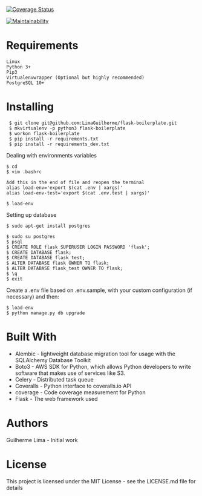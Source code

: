 [![Coverage Status](https://coveralls.io/repos/github/LimaGuilherme/flask-boilerplate/badge.svg?branch=master)](https://coveralls.io/github/LimaGuilherme/flask-boilerplate?branch=master)

[![Maintainability](https://api.codeclimate.com/v1/badges/d0489978ee823f5e53eb/maintainability)](https://codeclimate.com/github/LimaGuilherme/flask-boilerplate/maintainability)

 # Requirements
    Linux
    Python 3+
    Pip3
    Virtualenvwrapper (Optional but highly recommended)
    PostgreSQL 10+
  
    
 # Installing
 
     $ git clone git@github.com:LimaGuilherme/flask-boilerplate.git
     $ mkvirtualenv -p python3 flask-boilerplate
     $ workon flask-boilerplate
     $ pip install -r requirements.txt
     $ pip install -r requirements_dev.txt
 
 Dealing with environments variables

    $ cd
    $ vim .bashrc
    
    Add this in the end of file and reopen the terminal
    alias load-env='export $(cat .env | xargs)'
    alias load-env-test='export $(cat .env.test | xargs)'
    
    $ load-env
    
 Setting up database

    $ sudo apt-get install postgres
    
    $ sudo su postgres
    $ psql
    $ CREATE ROLE flask SUPERUSER LOGIN PASSWORD 'flask';
    $ CREATE DATABASE flask;
    $ CREATE DATABASE flask_test;
    $ ALTER DATABASE flask OWNER TO flask;
    $ ALTER DATABASE flask_test OWNER TO flask;
    $ \q
    $ exit

Create a .env file based on .env.sample, with your custom configuration (if necessary) and then:

    $ load-env
    $ python manage.py db upgrade
    
    
 # Built With
* Alembic - lightweight database migration tool for usage with the SQLAlchemy Database Toolkit
* Boto3 - AWS SDK for Python, which allows Python developers to write software that makes use of services like S3.
* Celery - Distributed task queue
* Coveralls - Python interface to coveralls.io API
* coverage - Code coverage measurement for Python
* Flask - The web framework used


# Authors
Guilherme Lima - Initial work

# License
This project is licensed under the MIT License - see the LICENSE.md file for details